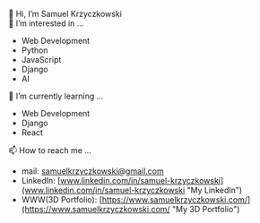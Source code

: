 👋 Hi, I’m Samuel Krzyczkowski  
👀 I’m interested in ...
* Web Development
* Python
* JavaScript
* Django
* AI  
   
🌱 I’m currently learning ...
* Web Development
* Django
* React

📫 How to reach me ...
* mail: [samuelkrzyczkowski@gmail.com](mailto:samuelkrzyczkowski@gmail.com "My mail")
* LinkedIn: [www.linkedin.com/in/samuel-krzyczkowski](www.linkedin.com/in/samuel-krzyczkowski "My LinkedIn")
* WWW(3D Portfolio): [https://www.samuelkrzyczkowski.com/](https://www.samuelkrzyczkowski.com/ "My 3D Portfolio")
